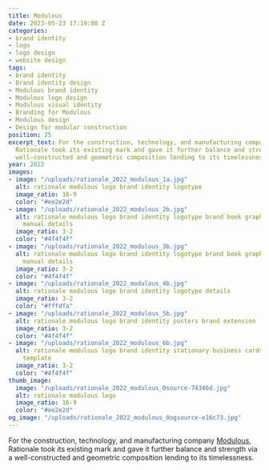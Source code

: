 ```yaml
---
title: Modulous
date: 2023-05-23 17:19:00 Z
categories:
- brand identity
- logo
- logo design
- website design
tags:
- brand identity
- Brand identity design
- Modulous brand identity
- Modulous logo design
- Modulous visual identity
- Branding for Modulous
- Modulous design
- Design for modular construction
position: 25
excerpt_text: For the construction, technology, and manufacturing company Modulous,
  Rationale took its existing mark and gave it further balance and strength via a
  well-constructed and geometric composition lending to its timelessness.
year: 2022
images:
- image: "/uploads/rationale_2022_modulous_1a.jpg"
  alt: rationale modulous logo brand identity logotype
  image_ratio: 16-9
  color: "#ee2e2d"
- image: "/uploads/rationale_2022_modulous_2b.jpg"
  alt: rationale modulous logo brand identity logotype brand book graphic standards
    manual details
  image_ratio: 3-2
  color: "#4f4f4f"
- image: "/uploads/rationale_2022_modulous_3b.jpg"
  alt: rationale modulous logo brand identity logotype brand book graphic standards
    manual details
  image_ratio: 3-2
  color: "#4f4f4f"
- image: "/uploads/rationale_2022_modulous_4b.jpg"
  alt: rationale modulous logo brand identity logotype details
  image_ratio: 3-2
  color: "#fffdfa"
- image: "/uploads/rationale_2022_modulous_5b.jpg"
  alt: rationale modulous logo brand identity posters brand extension
  image_ratio: 3-2
  color: "#4f4f4f"
- image: "/uploads/rationale_2022_modulous_6b.jpg"
  alt: rationale modulous logo brand identity stationary business cards letterhead
    template
  image_ratio: 3-2
  color: "#4f4f4f"
thumb_image:
  image: "/uploads/rationale_2022_modulous_0source-74346d.jpg"
  alt: rationale modulous logo
  image_ratio: 16-9
  color: "#ee2e2d"
og_image: "/uploads/rationale_2022_modulous_0ogsource-e16c73.jpg"
---
```


For the construction, technology, and manufacturing company [Modulous](https://www.modulous.com/), Rationale took its existing mark and gave it further balance and strength via a well-constructed and geometric composition lending to its timelessness.